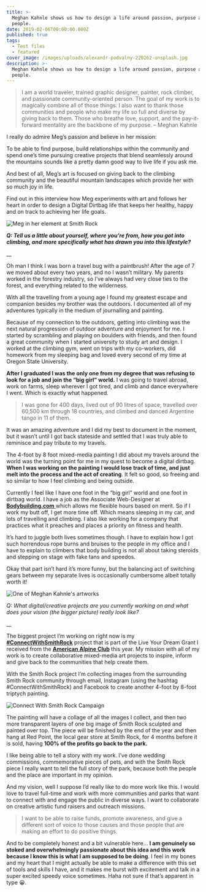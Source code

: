 ```yaml
---
title: >-
  Meghan Kahnle shows us how to design a life around passion, purpose and
  people.
date: 2019-02-06T00:00:00.000Z
published: true
tags:
  - Test files
  - featured
cover_image: /images/uploads/alexandr-podvalny-220262-unsplash.jpg
description: >-
  Meghan Kahnle shows us how to design a life around passion, purpose and
  people.
---
```

> I am a world traveler, trained graphic designer, painter, rock climber, and passionate community-oriented person. The goal of my work is to magically combine all of those things. I also want to thank those communities and people who make my life so full and diverse by giving back to them. Those who breathe love, support, and the pay-it-forward mentality are the backbone of my purpose. – Meghan Kahnle



I really do admire Meg’s passion and believe in her mission:

To be able to find purpose, build relationships within the community and spend one’s time pursuing creative projects that blend seamlessly around the mountains sounds like a pretty damn good way to live life if you ask me.

And best of all, Meg’s art is focused on giving back to the climbing community and the beautiful mountain landscapes which provide her with so much joy in life.

Find out in this interview how Meg experiments with art and follows her heart in order to design a Digital Dirtbag life that keeps her healthy, happy and on track to achieving her life goals.

![Meg in her element at Smith Rock](/images/uploads/meghan-001.jpeg "Meg in her element at Smith Rock")

**_Q: Tell us a little about yourself, where you’re from, how you got into climbing, and more specifically what has drawn you into this lifestyle?_**

__

Oh man I think I was born a travel bug with a paintbrush! After the age of 7 we moved about every two years, and no I wasn’t military. My parents worked in the forestry industry, so I’ve always had very close ties to the forest, and everything related to the wilderness.

With all the travelling from a young age I found my greatest escape and companion besides my brother was the outdoors. I documented all of my adventures typically in the medium of journalling and painting.

Because of my connection to the outdoors, getting into climbing was the next natural progression of outdoor adventure and enjoyment for me. I started by scrambling and playing on boulders with friends, and then found a great community when I started university to study art and design. I worked at the climbing gym, went on trips with my co-workers, did homework from my sleeping bag and loved every second of my time at Oregon State University.

**After I graduated I was the only one from my degree that was refusing to look for a job and join the “big girl” world.** I was going to travel abroad, work on farms, sleep wherever I got tired, and climb and dance everywhere I went. Which is exactly what happened.

> I was gone for 400 days, lived out of 90 litres of space, travelled over 60,500 km through 18 countries, and climbed and danced Argentine tango in 11 of them.

It was an amazing adventure and I did my best to document in the moment, but it wasn’t until I got back stateside and settled that I was truly able to reminisce and pay tribute to my travels.

The 4-foot by 8 foot mixed-media painting I did about my travels around the world was the turning point for me in my quest to become a digital dirtbag. **When I was working on the painting I would lose track of time, and just melt into the process and the act of creating**. It felt so good, so freeing and so similar to how I feel climbing and being outside.

Currently I feel like I have one foot in the “big girl” world and one foot in dirtbag world. I have a job as the Associate Web-Designer at [**Bodybuilding.com** ](https://www.bodybuilding.com)which allows me flexible hours based on merit. So if I work my butt off, I get more time off. Which means sleeping in my car, and lots of travelling and climbing. I also like working for a company that practices what it preaches and places a priority on fitness and health.

It’s hard to juggle both lives sometimes though. I have to explain how I got such horrendous rope burns and bruises to the people in my office and I have to explain to climbers that body building is not all about taking steroids and stepping on stage with fake tans and speedos.

Okay that part isn’t hard it’s more funny, but the balancing act of switching gears between my separate lives is occasionally cumbersome albeit totally worth it!

![One of Meghan Kahnle's artworks](/images/uploads/meghan-002.png "One of Meghan Kahnle's artworks")

_Q: What digital/creative projects are you currently working on and what does your vision (the bigger picture) really look like?_

__

The biggest project I’m working on right now is my [**\#ConnectWithSmithRock**](https://www.instagram.com/explore/tags/connectwithsmithrock/) project that is part of the Live Your Dream Grant I received from the [**American Alpine Club**](http://americanalpineclub.org/home) this year. My mission with all of my work is to create collaborative mixed-media art projects to inspire, inform and give back to the communities that help create them.

With the Smith Rock project I’m collecting images from the surrounding Smith Rock community through email, Instagram (using the hashtag #ConnectWithSmithRock) and Facebook to create another 4-foot by 8-foot triptych painting.

![Connect With Smith Rock Campaign](/images/uploads/meghan-003.png "Connect With Smith Rock Campaign")

The painting will have a collage of all the images I collect, and then two more transparent layers of one big image of Smith Rock sculpted and painted over top. The piece will be finished by the end of the year and then hang at Red Point, the local gear store at Smith Rock, for 4 months before it is sold, having **100% of the profits go back to the park.**

I like being able to tell a story with my work. I’ve done wedding commissions, commemorative pieces of pets, and with the Smith Rock piece I really want to tell the full story of the park, because both the people and the place are important in my opinion.

And my vision, well I suppose I’d really like to do more work like this. I would love to travel full-time and work with more communities and parks that want to connect with and engage the public in diverse ways. I want to collaborate on creative artistic fund raisers and outreach missions.

> I want to be able to raise funds, promote awareness, and give a different sort of voice to those causes and those people that are making an effort to do positive things.

And to be completely honest and a bit vulnerable here… **I am genuinely so stoked and overwhelmingly passionate about this idea and this work because I know this is what I am supposed to be doing**. I feel in my bones and my heart that I might actually be able to make a difference with this set of tools and skills I have, and it makes me burst with excitement and talk in a super excited speedy voice sometimes. Haha not sure if that’s apparent in type 😀.
